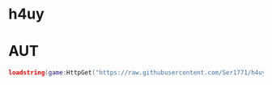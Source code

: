 # h4uy

# AUT
``` lua
loadstring(game:HttpGet("https://raw.githubusercontent.com/Ser1771/h4uy/main/177013/AUT.lua"))()
```
